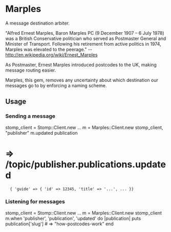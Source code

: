 # Marples

A message destination arbiter.

  "Alfred Ernest Marples, Baron Marples PC (9 December 1907 – 6 July 1978) was
  a British Conservative politician who served as Postmaster General and
  Minister of Transport. Following his retirement from active politics in 1974,
  Marples was elevated to the peerage."
    -- http://en.wikipedia.org/wiki/Ernest_Marples

As Postmaster, Ernest Marples introduced postcodes to the UK, making message
routing easier.

Marples, this gem, removes any uncertainty about which destination our messages
go to by enforcing a naming scheme.


## Usage

### Sending a message

  stomp_client = Stomp::Client.new ...
  m = Marples::Client.new stomp_client, "publisher"
  m.updated publication
  # => /topic/publisher.publications.updated
      { 'guide' => { 'id' => 12345, 'title' => '...', ... }}

### Listening for messages

  stomp_client = Stomp::Client.new ...
  m = Marples::Client.new stomp_client
  m.when 'publisher', 'publication', 'updated' do |publication|
    puts publication['slug']
    # => "how-postcodes-work"
  end
